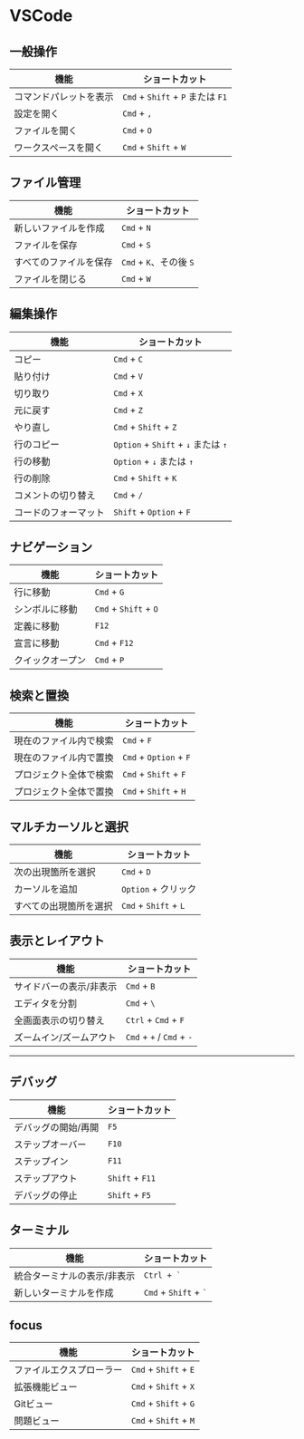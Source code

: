 # VSCode

## 一般操作

| 機能                     | ショートカット                           |
|--------------------------|------------------------------------------|
| コマンドパレットを表示   | `Cmd` + `Shift` + `P` または `F1`        |
| 設定を開く               | `Cmd` + `,`                              |
| ファイルを開く           | `Cmd` + `O`                              |
| ワークスペースを開く     | `Cmd` + `Shift` + `W`                    |

## ファイル管理

| 機能                    | ショートカット                           |
|-------------------------|------------------------------------------|
| 新しいファイルを作成    | `Cmd` + `N`                              |
| ファイルを保存          | `Cmd` + `S`                              |
| すべてのファイルを保存  | `Cmd` + `K`、その後 `S`                  |
| ファイルを閉じる        | `Cmd` + `W`                              |

## 編集操作

| 機能                    | ショートカット                           |
|-------------------------|------------------------------------------|
| コピー                  | `Cmd` + `C`                              |
| 貼り付け                | `Cmd` + `V`                              |
| 切り取り                | `Cmd` + `X`                              |
| 元に戻す                | `Cmd` + `Z`                              |
| やり直し                | `Cmd` + `Shift` + `Z`                    |
| 行のコピー              | `Option` + `Shift` + `↓` または `↑`      |
| 行の移動                | `Option` + `↓` または `↑`                |
| 行の削除                | `Cmd` + `Shift` + `K`                    |
| コメントの切り替え      | `Cmd` + `/`                              |
| コードのフォーマット    | `Shift` + `Option` + `F`                 |

## ナビゲーション

| 機能                    | ショートカット                           |
|-------------------------|------------------------------------------|
| 行に移動                | `Cmd` + `G`                              |
| シンボルに移動          | `Cmd` + `Shift` + `O`                    |
| 定義に移動              | `F12`                                    |
| 宣言に移動              | `Cmd` + `F12`                            |
| クイックオープン        | `Cmd` + `P`                              |

## 検索と置換

| 機能                     | ショートカット                           |
|--------------------------|------------------------------------------|
| 現在のファイル内で検索   | `Cmd` + `F`                              |
| 現在のファイル内で置換   | `Cmd` + `Option` + `F`                   |
| プロジェクト全体で検索   | `Cmd` + `Shift` + `F`                    |
| プロジェクト全体で置換   | `Cmd` + `Shift` + `H`                    |

## マルチカーソルと選択

| 機能                     | ショートカット                           |
|--------------------------|------------------------------------------|
| 次の出現箇所を選択       | `Cmd` + `D`                              |
| カーソルを追加           | `Option` + クリック                      |
| すべての出現箇所を選択   | `Cmd` + `Shift` + `L`                    |

## 表示とレイアウト

| 機能                     | ショートカット                           |
|--------------------------|------------------------------------------|
| サイドバーの表示/非表示  | `Cmd` + `B`                              |
| エディタを分割           | `Cmd` + `\`                              |
| 全画面表示の切り替え     | `Ctrl` + `Cmd` + `F`                     |
| ズームイン/ズームアウト  | `Cmd` + `+` / `Cmd` + `-`                |

---

## デバッグ

| 機能                     | ショートカット                           |
|--------------------------|------------------------------------------|
| デバッグの開始/再開      | `F5`                                     |
| ステップオーバー         | `F10`                                    |
| ステップイン             | `F11`                                    |
| ステップアウト           | `Shift` + `F11`                          |
| デバッグの停止           | `Shift` + `F5`                           |

## ターミナル

| 機能                        | ショートカット                        |
|-----------------------------|---------------------------------------|
| 統合ターミナルの表示/非表示 | `` Ctrl + ` ``                        |
| 新しいターミナルを作成      | `Cmd` + `Shift` + `` ` ``             |

## focus

| 機能                         | ショートカット                           |
|------------------------------|------------------------------------------|
| ファイルエクスプローラー     | `Cmd` + `Shift` + `E`                    |
| 拡張機能ビュー               | `Cmd` + `Shift` + `X`                    |
| Gitビュー                    | `Cmd` + `Shift` + `G`                    |
| 問題ビュー                   | `Cmd` + `Shift` + `M`                    |
